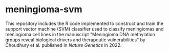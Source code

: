 # meningioma-svm

This repository includes the R code implemented to construct and train the support vector machine (SVM) classifier used to classify meningiomas and meningioma cell lines in the manuscript "Meningioma DNA methylation groups reveal biological drivers and therapeutic vulnerabilities" by Choudhury et al. published in _Nature Genetics_ in 2022.
